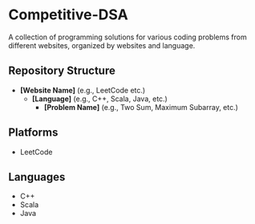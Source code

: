 # Competitive-DSA

A collection of programming solutions for various coding problems from different websites, organized by websites and language.

## Repository Structure

* **[Website Name]** (e.g., LeetCode etc.)
	+ **[Language]** (e.g., C++, Scala, Java, etc.)
		- **[Problem Name]** (e.g., Two Sum, Maximum Subarray, etc.)

## Platforms

* LeetCode

## Languages

* C++
* Scala
* Java


